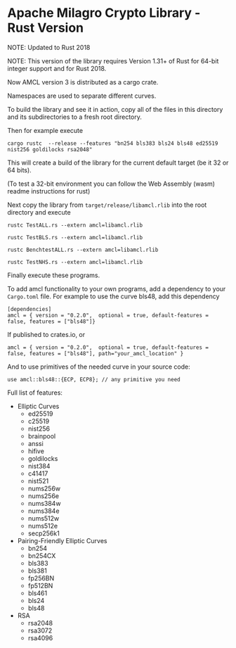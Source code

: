 # Apache Milagro Crypto Library - Rust Version

NOTE: Updated to Rust 2018

NOTE: This version of the library requires Version 1.31+ of Rust for 64-bit
integer support and for Rust 2018.

Now AMCL version 3 is distributed as a cargo crate.

Namespaces are used to separate different curves.

To build the library and see it in action, copy all of the files in this
directory and its subdirectories to a fresh root directory.

Then for example execute
```
cargo rustc  --release --features "bn254 bls383 bls24 bls48 ed25519 nist256 goldilocks rsa2048"
```
This will create a build of the library for the current default target (be it 32 or 64 bits).

(To test a 32-bit environment you can follow the Web Assembly (wasm) readme instructions for rust)

Next copy the library from `target/release/libamcl.rlib` into the root
directory and execute
```
rustc TestALL.rs --extern amcl=libamcl.rlib

rustc TestBLS.rs --extern amcl=libamcl.rlib

rustc BenchtestALL.rs --extern amcl=libamcl.rlib

rustc TestNHS.rs --extern amcl=libamcl.rlib
```

Finally execute these programs.

To add amcl functionality to your own programs, add a dependency to your
`Cargo.toml` file. For example to use the curve bls48, add this dependency

```
[dependencies]
amcl = { version = "0.2.0",  optional = true, default-features = false, features = ["bls48"]}
```

If published to crates.io, or

```
amcl = { version = "0.2.0",  optional = true, default-features = false, features = ["bls48"], path="your_amcl_location" }
```

And to use primitives of the needed curve in your source code:

```
use amcl::bls48::{ECP, ECP8}; // any primitive you need
```

Full list of features:

* Elliptic Curves
  * ed25519
  * c25519
  * nist256
  * brainpool
  * anssi
  * hifive
  * goldilocks
  * nist384
  * c41417
  * nist521
  * nums256w
  * nums256e
  * nums384w
  * nums384e
  * nums512w
  * nums512e
  * secp256k1
* Pairing-Friendly Elliptic Curves
  * bn254
  * bn254CX
  * bls383
  * bls381
  * fp256BN
  * fp512BN
  * bls461
  * bls24
  * bls48
* RSA
  * rsa2048
  * rsa3072
  * rsa4096
